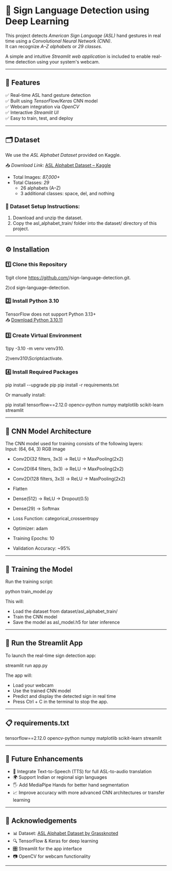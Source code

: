 # 🤟 Sign Language Detection using Deep Learning

This project detects *American Sign Language (ASL)* hand gestures in real time using a *Convolutional Neural Network (CNN)*.  
It can recognize *A–Z alphabets* or *29 classes*.

A simple and intuitive *Streamlit web application* is included to enable real-time detection using your system's webcam.

---

## 📌 Features

✅ Real-time ASL hand gesture detection  
✅ Built using *TensorFlow/Keras* CNN model  
✅ Webcam integration via *OpenCV*  
✅ Interactive *Streamlit UI*  
✅ Easy to train, test, and deploy  

---

## 🗂 Dataset

We use the *ASL Alphabet Dataset* provided on Kaggle.

📥 *Download Link*: [ASL Alphabet Dataset – Kaggle](https://www.kaggle.com/datasets/grassknoted/asl-alphabet)

- Total Images: *87,000+*
- Total Classes: *29*
  - 26 alphabets (A–Z)
  - 3 additional classes: space, del, and nothing

### 🧾 Dataset Setup Instructions:

1. Download and unzip the dataset.
2. Copy the asl_alphabet_train/ folder into the dataset/ directory of this project.

---

## ⚙ Installation

### 1️⃣ Clone this Repository


1)git clone https://github.com/<your-username>/sign-language-detection.git.

2)cd sign-language-detection.


### 2️⃣ Install Python 3.10

TensorFlow does not support Python 3.13+  
📥 [Download Python 3.10.11](https://www.python.org/ftp/python/3.10.11/python-3.10.11-amd64.exe)

### 3️⃣ Create Virtual Environment


1)py -3.10 -m venv venv310.

2)venv310\Scripts\activate.


### 4️⃣ Install Required Packages


pip install --upgrade pip
pip install -r requirements.txt


Or manually install:


pip install tensorflow==2.12.0 opencv-python numpy matplotlib scikit-learn streamlit


---

## 🧠 CNN Model Architecture

The CNN model used for training consists of the following layers:  
Input: (64, 64, 3) RGB image

- Conv2D(32 filters, 3x3) → ReLU → MaxPooling(2x2)
- Conv2D(64 filters, 3x3) → ReLU → MaxPooling(2x2)
- Conv2D(128 filters, 3x3) → ReLU → MaxPooling(2x2)
- Flatten
- Dense(512) → ReLU → Dropout(0.5)
- Dense(29) → Softmax

- Loss Function: categorical_crossentropy
- Optimizer: adam
- Training Epochs: 10
- Validation Accuracy: ~95%

---

## 🚀 Training the Model

Run the training script:


python train_model.py


This will:
- Load the dataset from dataset/asl_alphabet_train/
- Train the CNN model
- Save the model as asl_model.h5 for later inference

---

## 🎥 Run the Streamlit App

To launch the real-time sign detection app:


streamlit run app.py


The app will:
- Load your webcam
- Use the trained CNN model
- Predict and display the detected sign in real time
- Press Ctrl + C in the terminal to stop the app.

---

## 📋 requirements.txt


tensorflow==2.12.0
opencv-python
numpy
matplotlib
scikit-learn
streamlit


---

## 🔮 Future Enhancements

- 🎤 Integrate Text-to-Speech (TTS) for full ASL-to-audio translation
- 🌍 Support Indian or regional sign languages
- 🖐 Add MediaPipe Hands for better hand segmentation
- 📈 Improve accuracy with more advanced CNN architectures or transfer learning

---

## 🙌 Acknowledgements

- 📊 Dataset: [ASL Alphabet Dataset by Grassknoted](https://www.kaggle.com/datasets/grassknoted/asl-alphabet)
- 🔍 TensorFlow & Keras for deep learning
- 🎛 Streamlit for the app interface
- 📷 OpenCV for webcam functionality

---

